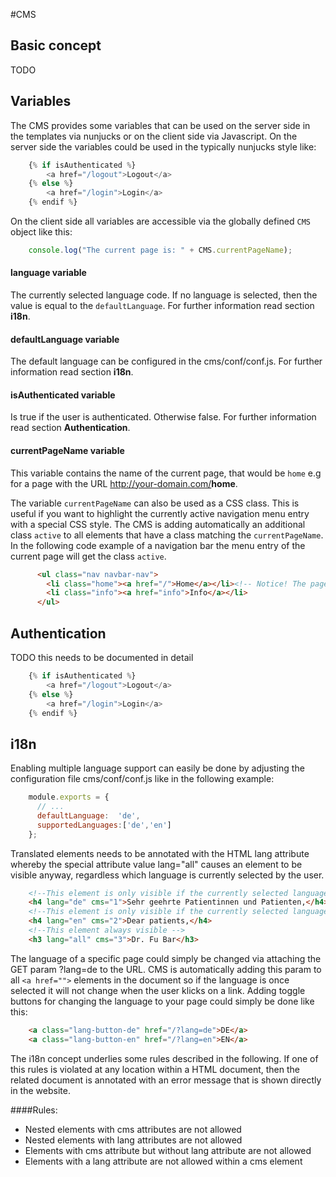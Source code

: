 #CMS

## Basic concept
 TODO

## Variables
The CMS provides some variables that can be used on the server side in the templates via nunjucks or on the client side via Javascript. On the server side the variables could be used in the typically nunjucks style like:
```javascript
    {% if isAuthenticated %}
        <a href="/logout">Logout</a>
    {% else %}
        <a href="/login">Login</a>
    {% endif %}
```

On the client side all variables are accessible via the globally defined `CMS` object like this:
```javascript
    console.log("The current page is: " + CMS.currentPageName);
```

#### language variable
The currently selected language code. If no language is selected, then the value is equal to the `defaultLanguage`. For further information read section <b>i18n</b>.

#### defaultLanguage variable
The default language can be configured in the cms/conf/conf.js. For further information read section <b>i18n</b>.

#### isAuthenticated variable
Is true if the user is authenticated. Otherwise false. For further information read section <b>Authentication</b>.

#### currentPageName variable
This variable contains the name of the current page, that would be `home` e.g for a page with the URL <span>http://your-domain.com/</span><b>home</b>.

The variable `currentPageName` can also be used as a CSS class. This is useful if you want to highlight the currently active navigation menu entry with a special CSS style. The CMS is adding automatically an additional class `active` to all elements that have a class matching the `currentPageName`. In the following code example of a navigation bar the menu entry of the current page will get the class `active`.

```html
      <ul class="nav navbar-nav">
        <li class="home"><a href="/">Home</a></li><!-- Notice! The page root is always redirected to /home-->
        <li class="info"><a href="info">Info</a></li>
      </ul>
```

## Authentication

TODO this needs to be documented in detail

```javascript
    {% if isAuthenticated %}
        <a href="/logout">Logout</a>
    {% else %}
        <a href="/login">Login</a>
    {% endif %}
```

## i18n

Enabling multiple language support can easily be done by adjusting the configuration file cms/conf/conf.js like in the following example:

```javascript
    module.exports = {
      // ...
      defaultLanguage:  'de',
      supportedLanguages:['de','en']
    };
```

Translated elements needs to be annotated with the HTML lang attribute whereby the special attribute value lang="all" causes an element to be visible anyway, regardless which language is currently selected by the user.  

```html
    <!--This element is only visible if the currently selected language is de -->
    <h4 lang="de" cms="1">Sehr geehrte Patientinnen und Patienten,</h4>
    <!--This element is only visible if the currently selected language is en -->
    <h4 lang="en" cms="2">Dear patients,</h4>
    <!--This element always visible -->
    <h3 lang="all" cms="3">Dr. Fu Bar</h3>
```

The language of a specific page could simply be changed via attaching the GET param ?lang=de to the URL. CMS is automatically adding this param to all `<a href="">` elements in the document so if the language is once selected it will not change when the user klicks on a link. Adding toggle buttons for changing the language to your page could simply be done like this:

```html
    <a class="lang-button-de" href="/?lang=de">DE</a>
    <a class="lang-button-en" href="/?lang=en">EN</a>
```

The i18n concept underlies some rules described in the following. If one of this rules is violated at any location within a HTML document, then the related document is annotated with an error message that is shown directly in the website.

####Rules:
* Nested elements with cms attributes are not allowed
* Nested elements with lang attributes are not allowed
* Elements with cms attribute but without lang attribute are not allowed
* Elements with a lang attribute are not allowed within a cms element
